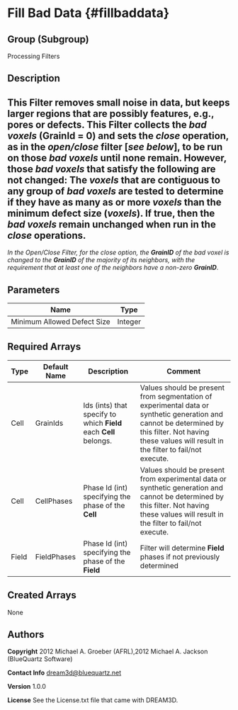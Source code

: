 Fill Bad Data {#fillbaddata}
======

## Group (Subgroup) ##
Processing Filters

## Description ##
This Filter removes small noise in data, but keeps larger regions that are possibly features, e.g., pores or defects.
This Filter collects the _bad voxels_ (__GrainId__ = 0) and sets the _close_ operation, as in the _open/close_ filter [_see below_], to be run on those _bad voxels_ until none remain. 
However, those _bad voxels_ that satisfy the following are not changed:
The _voxels_ that are contiguous to any group of _bad voxels_ are tested to determine if they have as many as or more _voxels_ than the minimum defect size (_voxels_). If true, then the _bad voxels_ remain unchanged when run in the _close_ operations.
-----------------
 _In the Open/Close Filter, for the _close_ option, the __GrainID__ of the bad _voxel_ is changed to the __GrainID__ of the majority of its neighbors, with the requirement that at least one of the neighbors have a non-zero __GrainID___.

## Parameters ##

| Name | Type |
|------|------|
| Minimum Allowed Defect Size | Integer |

## Required Arrays ##

| Type | Default Name | Description | Comment |
|------|--------------|-------------|---------|
| Cell | GrainIds | Ids (ints) that specify to which **Field** each **Cell** belongs. | Values should be present from segmentation of experimental data or synthetic generation and cannot be determined by this filter. Not having these values will result in the filter to fail/not execute. |
| Cell | CellPhases | Phase Id (int) specifying the phase of the **Cell** | Values should be present from experimental data or synthetic generation and cannot be determined by this filter. Not having these values will result in the filter to fail/not execute. |
| Field | FieldPhases | Phase Id (int) specifying the phase of the **Field** | Filter will determine **Field** phases if not previously determined |

## Created Arrays ##
None

## Authors ##

**Copyright** 2012 Michael A. Groeber (AFRL),2012 Michael A. Jackson (BlueQuartz Software)

**Contact Info** dream3d@bluequartz.net

**Version** 1.0.0

**License**  See the License.txt file that came with DREAM3D.



